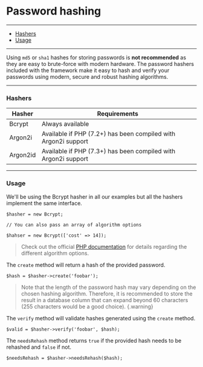 # Password hashing

--------------------------------------------------------

* [Hashers](#hashers)
* [Usage](#usage)

--------------------------------------------------------

Using `md5` or `sha1` hashes for storing passwords is **not recommended** as they are easy to brute-force with modern hardware. The password hashers included with the framework make it easy to hash and verify your passwords using modern, secure and robust hashing algorithms.

--------------------------------------------------------

<a id="hashers"></a>

### Hashers

| Hasher   | Requirements                                                   |
|----------|----------------------------------------------------------------|
| Bcrypt   | Always available                                               |
| Argon2i  | Available if PHP (7.2+) has been compiled with Argon2i support |
| Argon2id | Available if PHP (7.3+) has been compiled with Argon2i support |

--------------------------------------------------------

<a id="usage"></a>

### Usage

We'll be using the Bcrypt hasher in all our examples but all the hashers implement the same interface.

```
$hasher = new Bcrypt;

// You can also pass an array of algorithm options

$hahser = new Bcrypt(['cost' => 14]);
```

> Check out the official [PHP documentation](https://php.net/manual/en/function.password-hash.php) for details regarding the different algorithm options.

The `create` method will return a hash of the provided password.

```
$hash = $hasher->create('foobar');
```

> Note that the length of the password hash may vary depending on the chosen hashing algorithm. Therefore, it is recommended to store the result in a database column that can expand beyond 60 characters (255 characters would be a good choice).
{.warning}

The `verify` method will validate hashes generated using the `create` method.

```
$valid = $hasher->verify('foobar', $hash);
```

The `needsRehash` method returns `true` if the provided hash needs to be rehashed and `false` if not.

```
$needsRehash = $hasher->needsRehash($hash);
```
